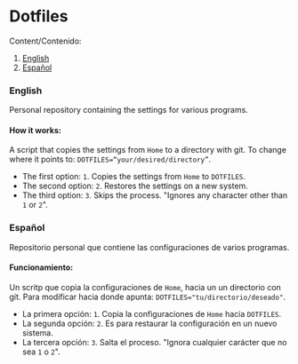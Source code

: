 # Dotfiles

Content/Contenido:
1. [English](#english)
2. [Español](#español)


### English 

Personal repository containing the settings for various programs.


#### How it works:

A script that copies the settings from `Home` to a directory with git. To change where it points to: `DOTFILES=“your/desired/directory”`.

- The first option: `1`. Copies the settings from `Home` to `DOTFILES`. 
- The second option: `2`. Restores the settings on a new system.
- The third option: `3`. Skips the process. "Ignores any character other than `1` or `2`".



### Español 

Repositorio personal que contiene las configuraciones de varios programas.


#### Funcionamiento:

Un scritp que copia la configuraciones de `Home`, hacia un un directorio con git. Para modificar hacia donde apunta: `DOTFILES="tu/directorio/deseado"`.

- La primera opción: `1`. Copia la configuraciones de `Home` hacia `DOTFILES`. 
- La segunda opción: `2`. Es para restaurar la configuración en un nuevo sistema.
- La tercera opción: `3`. Salta el proceso. "Ignora cualquier carácter que no sea `1` o `2`".


